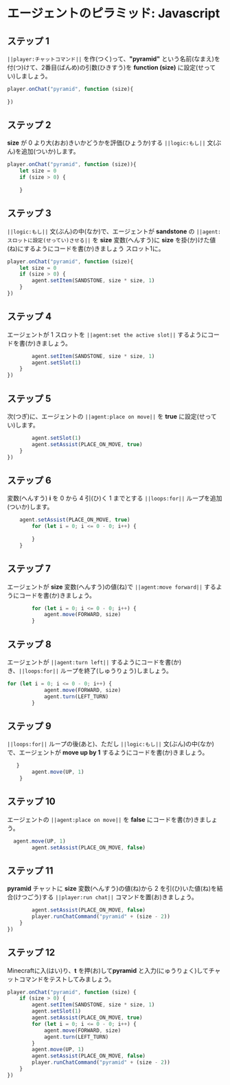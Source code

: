# エージェントのピラミッド: Javascript


## ステップ 1
``||player:チャットコマンド||`` を作(つく)って、**"pyramid"** という名前(なまえ)を付(つ)けて、2番目(ばんめ)の引数(ひきすう)を **function (size)** に設定(せってい)しましょう。

```javascript
player.onChat("pyramid", function (size){ 
 
}) 
```

## ステップ 2

**size** が 0 より大(おお)きいかどうかを評価(ひょうか)する ``||logic:もし||`` 文(ぶん)を追加(ついか)します。

```javascript
player.onChat("pyramid", function (size)){ 
    let size = 0 
    if (size > 0) { 
      
    } 
```

## ステップ 3

``||logic:もし||`` 文(ぶん)の中(なか)で、エージェントが **sandstone** の ``||agent:スロットに設定(せってい)させる||`` を **size** 変数(へんすう)に **size** を掛(か)けた値(ね)にするようにコードを書(か)きましょう スロット1に。

```javascript
player.onChat("pyramid", function (size){ 
    let size = 0 
    if (size > 0) { 
        agent.setItem(SANDSTONE, size * size, 1) 
    } 
}) 
```

## ステップ 4

エージェントが 1 スロットを ``||agent:set the active slot||`` するようにコードを書(か)きましょう。

```javascript
        agent.setItem(SANDSTONE, size * size, 1) 
        agent.setSlot(1) 
    } 
})
```

## ステップ 5

次(つぎ)に、エージェントの ``||agent:place on move||`` を **true** に設定(せってい)します。

```javascript
        agent.setSlot(1) 
        agent.setAssist(PLACE_ON_MOVE, true) 
    } 
}) 
```

## ステップ 6

変数(へんすう) **i** を 0 から 4 引(ひ)く 1 までとする ``||loops:for||`` ループを追加(ついか)します。

```javascript
    agent.setAssist(PLACE_ON_MOVE, true) 
        for (let i = 0; i <= 0 - 0; i++) { 
          
        } 
    } 
```

## ステップ 7

エージェントが **size** 変数(へんすう)の値(ね)で ``||agent:move forward||`` するようにコードを書(か)きましょう。

```javascript
        for (let i = 0; i <= 0 - 0; i++) { 
            agent.move(FORWARD, size) 
        } 
```

## ステップ 8

エージェントが ``||agent:turn left||`` するようにコードを書(か)き、``||loops:for||`` ループを終了(しゅうりょう)しましょう。

```javascript
for (let i = 0; i <= 0 - 0; i++) { 
            agent.move(FORWARD, size) 
            agent.turn(LEFT_TURN) 
        } 
```

## ステップ 9

``||loops:for||`` ループの後(あと)、ただし ``||logic:もし||`` 文(ぶん)の中(なか)で、エージェントが **move up by 1** するようにコードを書(か)きましょう。

```javascript
   } 
        agent.move(UP, 1) 
    } 
```

## ステップ 10

エージェントの ``||agent:place on move||`` を **false** にコードを書(か)きましょう。

```javascript
  agent.move(UP, 1) 
        agent.setAssist(PLACE_ON_MOVE, false)
```

## ステップ 11

**pyramid** チャットに **size** 変数(へんすう)の値(ね)から 2 を引(ひ)いた値(ね)を結合(けつごう)する ``||player:run chat||`` コマンドを置(お)きましょう。

```javascript
        agent.setAssist(PLACE_ON_MOVE, false) 
        player.runChatCommand("pyramid" + (size - 2)) 
    } 
}) 
```

## ステップ 12

Minecraftに入(はい)り、**t** を押(お)して**pyramid** と入力(にゅうりょく)してチャットコマンドをテストしてみましょう。


```javascript
player.onChat("pyramid", function (size) { 
    if (size > 0) { 
        agent.setItem(SANDSTONE, size * size, 1) 
        agent.setSlot(1) 
        agent.setAssist(PLACE_ON_MOVE, true) 
        for (let i = 0; i <= 0 - 0; i++) { 
            agent.move(FORWARD, size) 
            agent.turn(LEFT_TURN) 
        } 
        agent.move(UP, 1) 
        agent.setAssist(PLACE_ON_MOVE, false) 
        player.runChatCommand("pyramid" + (size - 2)) 
    } 
}) 
```